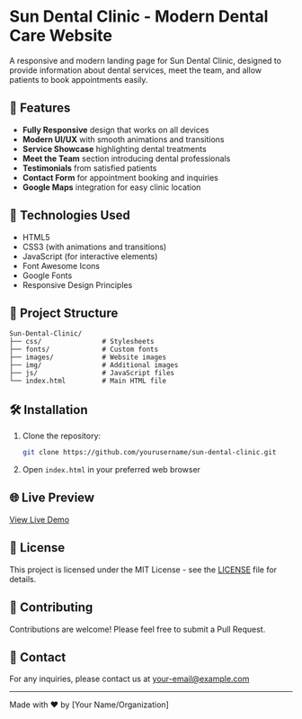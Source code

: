 # Sun Dental Clinic - Modern Dental Care Website

A responsive and modern landing page for Sun Dental Clinic, designed to provide information about dental services, meet the team, and allow patients to book appointments easily.

## 🌟 Features

- **Fully Responsive** design that works on all devices
- **Modern UI/UX** with smooth animations and transitions
- **Service Showcase** highlighting dental treatments
- **Meet the Team** section introducing dental professionals
- **Testimonials** from satisfied patients
- **Contact Form** for appointment booking and inquiries
- **Google Maps** integration for easy clinic location

## 🚀 Technologies Used

- HTML5
- CSS3 (with animations and transitions)
- JavaScript (for interactive elements)
- Font Awesome Icons
- Google Fonts
- Responsive Design Principles

## 📂 Project Structure

```
Sun-Dental-Clinic/
├── css/               # Stylesheets
├── fonts/             # Custom fonts
├── images/            # Website images
├── img/               # Additional images
├── js/                # JavaScript files
└── index.html         # Main HTML file
```

## 🛠️ Installation

1. Clone the repository:
   ```bash
   git clone https://github.com/yourusername/sun-dental-clinic.git
   ```
2. Open `index.html` in your preferred web browser

## 🌐 Live Preview

[View Live Demo](#) <!-- Add your live URL here when deployed -->

## 📝 License

This project is licensed under the MIT License - see the [LICENSE](LICENSE) file for details.

## 🤝 Contributing

Contributions are welcome! Please feel free to submit a Pull Request.

## 📧 Contact

For any inquiries, please contact us at [your-email@example.com](mailto:your-email@example.com)

---

Made with ❤️ by [Your Name/Organization]
